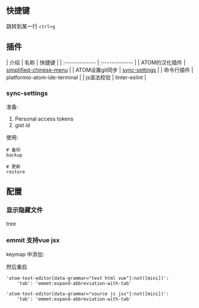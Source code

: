 ## 快捷键

跳转到某一行 `ctrl+g`

## 插件

| 介绍 | 名称 | 快捷键   |
| :------------- | :------------- |
| ATOM的汉化插件      | <a href="#simplified-chinese-menu">simplified-chinese-menu</a> |
| ATOM设置git同步     |  <a href="#sync-settings">sync-settings</a>    |
| 命令行插件     |  platformio-atom-ide-terminal    |
| js语法校验     |  linter-eslint   |


### sync-settings

准备:
1. Personal access tokens
2. gist id

使用:
```
# 备份
backup

# 更新
restore
```
## 配置

### 显示隐藏文件
tree


### emmit 支持vue jsx
keymap 中添加: 

然后重启

```
'atom-text-editor[data-grammar="text html vue"]:not([mini])':
    'tab': 'emmet:expand-abbreviation-with-tab'
    
'atom-text-editor[data-grammar="source js jsx"]:not([mini])':
    'tab': 'emmet:expand-abbreviation-with-tab'

```
